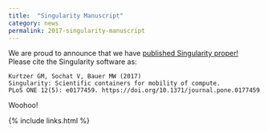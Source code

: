 ```yaml
---
title:  "Singularity Manuscript"
category: news
permalink: 2017-singularity-manuscript
---
```


We are proud to announce that we have <a href="http://journals.plos.org/plosone/article?id=10.1371/journal.pone.0177459" target="_blank">published Singularity proper!</a> Please cite the Singularity software as:

```
Kurtzer GM, Sochat V, Bauer MW (2017) 
Singularity: Scientific containers for mobility of compute. 
PLoS ONE 12(5): e0177459. https://doi.org/10.1371/journal.pone.0177459
```
Woohoo!

{% include links.html %}
